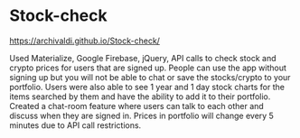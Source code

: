 # Stock-check

https://archivaldi.github.io/Stock-check/

Used Materialize, Google Firebase, jQuery, API calls to check stock and crypto prices for users that are signed up. People can use the app without signing up but you will not be able to chat or save the stocks/crypto to your portfolio.
Users were also able to see 1 year and 1 day stock charts for the items searched by them and have the ability to add it to their portfolio.
Created a chat-room feature where users can talk to each other and discuss when they are signed in. Prices in portfolio will change every 5 minutes due to API call restrictions.